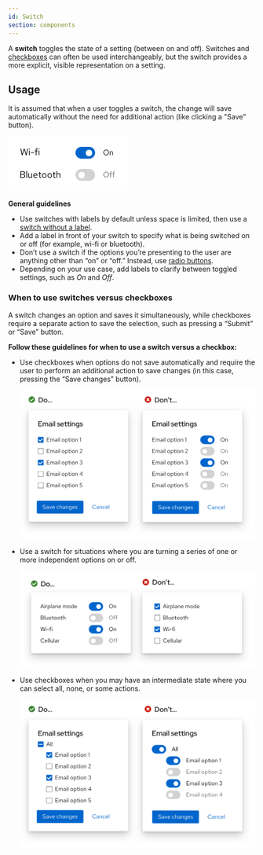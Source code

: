 ```yaml
---
id: Switch
section: components
---
```

A **switch** toggles the state of a setting (between on and off). Switches and [checkboxes](/components/checkbox) can often be used interchangeably, but the switch provides a more explicit, visible representation on a setting.

## Usage

It is assumed that when a user toggles a switch, the change will save automatically without the need for additional action (like clicking a "Save" button).

<img src="./img/switch.png" alt="Examples of switch buttons" width="244"/>

**General guidelines**

* Use switches with labels by default unless space is limited, then use a [switch without a label](/components/switch/react#without-label).
* Add a label in front of your switch to specify what is being switched on or off (for example, wi-fi or bluetooth).
* Don’t use a switch if the options you’re presenting to the user are anything other than “on” or “off.” Instead, use [radio buttons](/components/radio/design-guidelines). 
* Depending on your use case, add labels to clarify between toggled settings, such as *On* and *Off*.


### When to use switches versus checkboxes

A switch changes an option and saves it simultaneously, while checkboxes require a separate action to save the selection, such as pressing a “Submit” or “Save” button.

**Follow these guidelines for when to use a switch versus a checkbox:**

* Use checkboxes when options do not save automatically and require the user to perform an additional action to save changes (in this case, pressing the “Save changes” button).

    <img src="./img/switch-check-1.png" alt="Example 1 of do and don'ts for checkbox vs switch usee " width="661"/>

* Use a switch for situations where you are turning a series of one or more independent options on or off.

    <img src="./img/switch-check-2.png" alt="Example 2 of do and don'ts for checkbox vs switch usee " width="661"/>

* Use checkboxes when you may have an intermediate state where you can select all, none, or some actions.

    <img src="./img/switch-check-3.png" alt="Example 3 of do and don'ts for checkbox vs switch usee " width="661"/>
